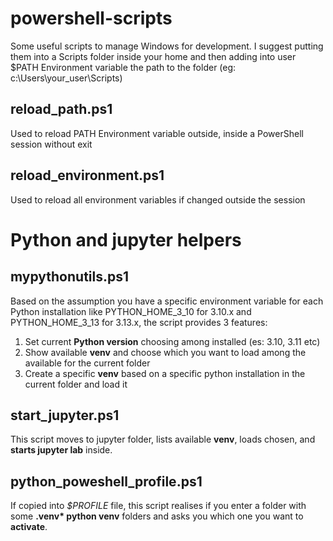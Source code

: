 # powershell-scripts
Some useful scripts to manage Windows for development. I suggest putting them into a Scripts folder inside your home and then adding into user $PATH Environment variable the path to the folder (eg: c:\Users\your_user\Scripts)

## reload_path.ps1
Used to reload PATH Environment variable outside, inside a PowerShell session without exit

## reload_environment.ps1
Used to reload all environment variables if changed outside the session

# Python and jupyter helpers
## mypythonutils.ps1
Based on the assumption you have a specific environment variable for each Python installation like PYTHON_HOME_3_10 for 3.10.x and PYTHON_HOME_3_13 for 3.13.x,
the script provides 3 features:
1. Set current **Python version** choosing among installed (es: 3.10, 3.11 etc)
2. Show available **venv** and choose which you want to load among the available for the current folder 
3. Create a specific **venv** based on a specific python installation in the current folder and load it

## start_jupyter.ps1
This script moves to jupyter folder, lists available **venv**, loads chosen, and **starts jupyter lab** inside.

## python_poweshell_profile.ps1
If copied into *$PROFILE* file, this script realises if you enter a folder with some __.venv* python venv__ folders and asks you which one you want to **activate**.
